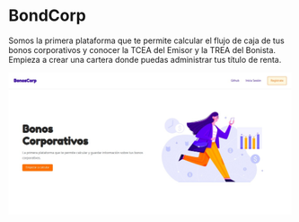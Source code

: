 # BondCorp

Somos la primera plataforma que te permite calcular el flujo de caja de tus bonos corporativos y conocer la TCEA del Emisor y la TREA del Bonista. Empieza a crear una cartera donde puedas administrar tus título de renta.


![Alt text](/src/assets/images/presentation.jpeg)